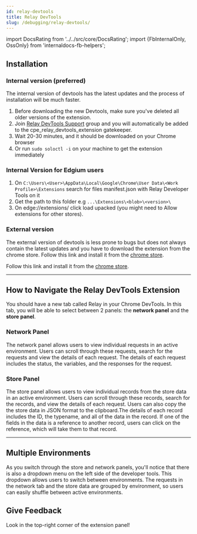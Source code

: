 ```yaml
---
id: relay-devtools
title: Relay DevTools
slug: /debugging/relay-devtools/
---
```


import DocsRating from '../../src/core/DocsRating';
import {FbInternalOnly, OssOnly} from 'internaldocs-fb-helpers';

## Installation

<FbInternalOnly>

### Internal version (preferred)

The internal version of devtools has the latest updates and the process of installation will be much faster.

1. Before downloading the new Devtools, make sure you've deleted all older versions of the extension.
2. Join [Relay DevTools Support](https://fb.workplace.com/groups/655864995271028) group and you will automatically be added to the cpe_relay_devtools_extension gatekeeper.
3. Wait 20-30 minutes, and it should be downloaded on your Chrome browser
4. Or run `sudo soloctl -i` on your machine to get the extension immediately

### Internal Version for Edgium users

1. On `C:\Users\<User>\AppData\Local\Google\Chrome\User Data\<Work Profile>\Extensions` search for files manifest.json with Relay Developer Tools on it
2. Get the path to this folder e.g `...\Extensions\<blob>\<version>\`
3. On edge://extensions/ click load upacked (you might need to Allow extensions for other stores).

### External version

The external version of devtools is less prone to bugs but does not always contain the latest updates and you have to download the extension from the chrome store.
Follow this link and install it from the [chrome store](https://chrome.google.com/webstore/detail/relay-developer-tools/ncedobpgnmkhcmnnkcimnobpfepidadl).

</FbInternalOnly>

<OssOnly>

Follow this link and install it from the [chrome store](https://chrome.google.com/webstore/detail/relay-developer-tools/ncedobpgnmkhcmnnkcimnobpfepidadl).

</OssOnly>

---

## How to Navigate the Relay DevTools Extension

You should have a new tab called Relay in your Chrome DevTools. In this tab, you will be able to select between 2 panels: the **network panel** and the **store panel**.

### Network Panel

The network panel allows users to view individual requests in an active environment. Users can scroll through these requests, search for the requests and view the details of each request. The details of each request includes the status, the variables, and the responses for the request.

###  Store Panel

The store panel allows users to view individual records from the store data in an active environment. Users can scroll through these records, search for the records, and view the details of each request. Users can also copy the the store data in JSON format to the clipboard.The details of each record includes the ID, the typename, and all of the data in the record. If one of the fields in the data is a reference to another record, users can click on the reference, which will take them to that record.

---

## Multiple Environments

As you switch through the store and network panels, you'll notice that there is also a dropdown menu on the left side of the developer tools. This dropdown allows users to switch between environments. The requests in the network tab and the store data are grouped by environment, so users can easily shuffle between active environments.

## Give Feedback

Look in the top-right corner of the extension panel!

<DocsRating />
